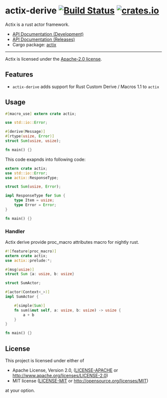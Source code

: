# actix-derive [![Build Status](https://travis-ci.org/actix/actix-derive.svg?branch=master)](https://travis-ci.org/actix/actix-derive) [![crates.io](http://meritbadge.herokuapp.com/actix-derive)](https://crates.io/crates/actix-derive)

Actix is a rust actor framework.

* [API Documentation (Development)](http://actix.github.io/actix/actix/)
* [API Documentation (Releases)](https://docs.rs/actix/)
* Cargo package: [actix](https://crates.io/crates/actix)

---

Actix is licensed under the [Apache-2.0 license](http://opensource.org/licenses/APACHE-2.0).

## Features

* `actix-derive` adds support for Rust Custom Derive / Macros 1.1 to `actix`

## Usage

```rust
#[macro_use] extern crate actix;

use std::io::Error;

#[derive(Message)]
#[rtype(usize, Error)]
struct Sum(usize, usize);

fn main() {}
```

This code exapnds into following code:

```rust
extern crate actix;
use std::io::Error;
use actix::ResponseType;

struct Sum(usize, Error);

impl ResponseType for Sum {
    type Item = usize;
    type Error = Error;
}

fn main() {}
```

### Handler

Actix derive provide proc_macro attributes macro for nightly rust.

```rust
#![feature(proc_macro)]
extern crate actix;
use actix::prelude:*;

#[msg(usize)]
struct Sum {a: usize, b: usize}

struct SumActor;

#[actor(Context<_>)]
impl SumActor {

    #[simple(Sum)]
    fn sum(&mut self, a: usize, b: usize) -> usize {
        a + b
    }
}

fn main() {}
```

## License

This project is licensed under either of

 * Apache License, Version 2.0, ([LICENSE-APACHE](LICENSE-APACHE) or
   http://www.apache.org/licenses/LICENSE-2.0)
 * MIT license ([LICENSE-MIT](LICENSE-MIT) or
   http://opensource.org/licenses/MIT)

at your option.
